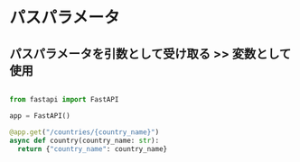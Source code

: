 # パスパラメータ

## パスパラメータを引数として受け取る >> 変数として使用

```python

from fastapi import FastAPI

app = FastAPI()

@app.get("/countries/{country_name}")
async def country(country_name: str):
  return {"country_name": country_name}

```
